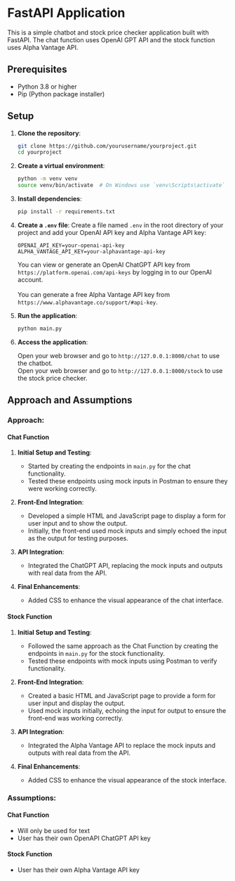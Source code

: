 # FastAPI Application

This is a simple chatbot and stock price checker application built with FastAPI. The chat function uses OpenAI GPT API and the stock function uses Alpha Vantage API.

## Prerequisites

- Python 3.8 or higher
- Pip (Python package installer)

## Setup

1. **Clone the repository**:
    ```sh
    git clone https://github.com/yourusername/yourproject.git
    cd yourproject
    ```

2. **Create a virtual environment**:
    ```sh
    python -m venv venv
    source venv/bin/activate  # On Windows use `venv\Scripts\activate`
    ```

3. **Install dependencies**:
    ```sh
    pip install -r requirements.txt
    ```

4. **Create a `.env` file**:
    Create a file named `.env` in the root directory of your project and add your OpenAI API key and Alpha Vantage API key:
    ```
    OPENAI_API_KEY=your-openai-api-key
    ALPHA_VANTAGE_API_KEY=your-alphavantage-api-key
    ```
   You can view or generate an OpenAI ChatGPT API key from `https://platform.openai.com/api-keys` by logging in to our OpenAI account.
   <br>
   <br>
   You can generate a free Alpha Vantage API key from `https://www.alphavantage.co/support/#api-key`.


5. **Run the application**:
    ```sh
    python main.py
    ```

6. **Access the application**:

    Open your web browser and go to `http://127.0.0.1:8000/chat` to use the chatbot.
    <br>
    Open your web browser and go to `http://127.0.0.1:8000/stock` to use the stock price checker.
    

## Approach and Assumptions

### Approach:
#### Chat Function

1. **Initial Setup and Testing**:
   - Started by creating the endpoints in `main.py` for the chat functionality.
   - Tested these endpoints using mock inputs in Postman to ensure they were working correctly.

2. **Front-End Integration**:
   - Developed a simple HTML and JavaScript page to display a form for user input and to show the output.
   - Initially, the front-end used mock inputs and simply echoed the input as the output for testing purposes.

3. **API Integration**:
   - Integrated the ChatGPT API, replacing the mock inputs and outputs with real data from the API.

4. **Final Enhancements**:
   - Added CSS to enhance the visual appearance of the chat interface.
   
#### Stock Function
1. **Initial Setup and Testing**:
   - Followed the same approach as the Chat Function by creating the endpoints in `main.py` for the stock functionality.
   - Tested these endpoints with mock inputs using Postman to verify functionality.

2. **Front-End Integration**:
   - Created a basic HTML and JavaScript page to provide a form for user input and display the output.
   - Used mock inputs initially, echoing the input for output to ensure the front-end was working correctly.

3. **API Integration**:
   - Integrated the Alpha Vantage API to replace the mock inputs and outputs with real data from the API.

4. **Final Enhancements**:
   - Added CSS to enhance the visual appearance of the stock interface.

### Assumptions:
#### Chat Function
- Will only be used for text
- User has their own OpenAPI ChatGPT API key

#### Stock Function
- User has their own Alpha Vantage API key 

